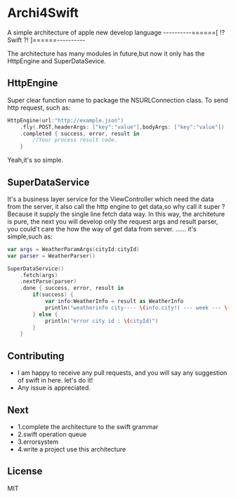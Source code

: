 Archi4Swift
===========

A simple architecture of apple new develop language        ----------======[ !? Swift ?! ]======----------

The architecture has many modules in future,but now it only has the HttpEngine and SuperDataSevice.

## HttpEngine

Super clear function name to package the NSURLConnection class. To send http request, such as:

```swift
HttpEngine(url:"http://example.json")
	.fly(.POST,headerArgs: ["key":"value"],bodyArgs: ["key":"value"])
	.completed { success, error, result in 
		//Your process result code.
	}
```

Yeah,it's so simple.

## SuperDataService

It's a business layer service for the ViewController which need the data from the server, it also call the http engine to get data,so why call it super ?
Because it supply the single line fetch data way. In this way, the architeture is pure, the next you will develop only the request args and result parser,
you could't care the how the way of get data from server.  ...... it's simple,such as:

```swift
var args = WeatherParamArgs(cityId:cityId)
var parser = WeatherParser()   

SuperDataService()
	.fetch(args)
	.nextParse(parser)
	.done { success, error, result in
    	if(success) {
        	var info:WeatherInfo = result as WeatherInfo
        	println("weatherinfo city---- \(info.city!) --- week --- \(info.week)")
    	} else {
        	println("error city id : \(cityId)")
    	}
	}
```

## Contributing
- I am happy to receive any pull requests, and you will say any suggestion of swift in here. let's do it!
- Any issue is appreciated.

## Next
- 1.complete the architecture to the swift grammar
- 2.swift operation queue
- 3.errorsystem
- 4.write a project use this architecture

## License
MIT